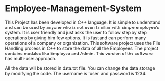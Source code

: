 # Employee-Management-System
This Project has been developed in C++ language. It is simple to understand and can be used by anyone who is not even familiar with simple employee’s system. It is user friendly and just asks the user to follow step by step operations by giving him few options. It is fast and can perform many operations of a company or organization. This software project uses the File Handling process in C++ to store the data of all the Employees. The project contains modules like Employee and Admin. This version of the software has multi-user approach. 

All the data will be stored in data.txt file.
You can change the data storage by modifying the code.
The username is 'user' and password is 1234.
 
